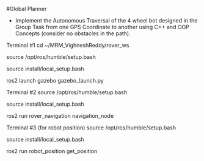 #Global Planner
- Implement the Autonomous Traversal of the 4 wheel bot designed in the Group Task from one GPS Coordinate to another using C++ and OOP Concepts (consider no obstacles in the path).

Terminal #1
cd ~/MRM_VighneshReddy/rover_ws

source /opt/ros/humble/setup.bash 

source install/local_setup.bash

ros2 launch gazebo gazebo_launch.py

Terminal #2
source /opt/ros/humble/setup.bash

source install/local_setup.bash

ros2 run rover_navigation navigation_node

Terminal #3 (for robot position)
source /opt/ros/humble/setup.bash


source install/local_setup.bash


ros2 run robot_position get_position



